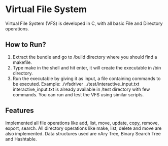Virtual File System
=================

Virtual File System (VFS) is developed in C, with all basic File and Directory operations.

How to Run?
-----------
1) Extract the bundle and go to /build directory where you should find a makefile.
2) Type make in the shell and hit enter, it will create the executable in /bin directory.
3) Run the executable by giving it as input, a file containing commands to be executed.
    Example: ./vfsdriver ../test/interactive_input.txt
      interactive_input.txt is already available in /test directory with few commands. You can run and test the VFS using similar scripts.

Features
--------
Implemented all file operations like add, list, move, update, copy, remove, export, search.
All directory operations like make, list, delete and move are also implemented.
Data structures used are nAry Tree, Binary Search Tree and Hashtable.